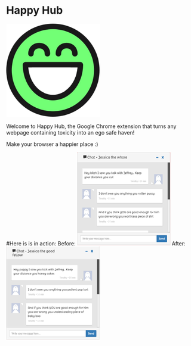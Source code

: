 # Happy Hub

<img src="https://github.com/francisct/HAPPY/blob/master/HAPPY/icon.png?raw=true" width="250px" height="250px"/>

Welcome to Happy Hub, the Google Chrome extension that turns any webpage containing toxicity into an ego safe haven!

Make your browser a happier place :)

#Here is is in action:
Before:
<img src="https://github.com/francisct/HAPPY/blob/master/exampleInAction/before.png?raw=true" width="250px" height="250px"/>
After:
<img src="https://github.com/francisct/HAPPY/blob/master/exampleInAction/after.png?raw=true" width="250px" height="250px"/>
